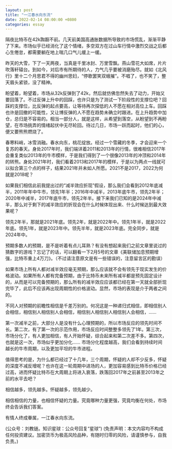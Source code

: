```yaml
---
layout: post
title: "一江春水向东流"
date: 2022-02-14 08:00:00 +0800
categories: essay
---
```


隔夜比特币在42k踟蹰不前。几天前美国高通胀数据所导致的市场慌乱，渐渐平静了下来。市场似乎已经消化了这个情绪，多空双方在过山车行情中激烈交战之后都心生倦怠，都需要躺在地上喘几口气儿缓上一缓。

昨天的大雪，下了一天两夜，当真是千里冰封、万里雪飘。燕山雪花大如席，片片吹落轩辕台。到如今，对后市有所期待的人，力气几乎要被消磨殆尽。就如《北风行》里十二个月思君不得的幽州思妇，“停歌罢笑双蛾摧”。不唱了，也不笑了，整天眉头紧锁，没了精神。

盼望着，盼望着，市场从32k反弹到了42k，然后就仿佛忽然失去了动力，开始又要回落了。不过反弹上升中的回踩，也许只是为了测试一下阶段性的支撑位吧？回踩的支撑位，比反弹的起点要高，让等待再次探低的人不愿在相对高位上车。回踩也许是回撤的可能性，又让博反弹的人不愿在趋势未确立时跟进。在上升趋势中加仓，总归是不容易的。相当一部分人，就是这样，从希望到落空，从盼望到不再盼望，在市场挑弄的情绪起伏中无尽轮回。待过几日，市场一跃而起时，他们的心，便又要熊熊燃烧了。

春寒料峭，冰雪消融。春水向东，桃花绽放。经过一个雪藏的冬季，才会迎来一个复苏的春天。身处2017年时，我们端详着2011和2013年的行情，很难相信2017年会重复类似2013年的牛市模样，于是我们得到了一个很像2013年的冲顶和2014年的转熊。身处2021年时，我们看着2013和2017年的模样，于是以为两点一线就可以拟合第三个点的样子，结果2021年并未如人所愿。2021不是2017，2022为何就是2018呢？

如果我们相信此前我提出过的“减半效应折现”假设，那么我们会看到2012年底减半，2011年年中牛市，领先1年半；2016年中减半，2013年底牛市，领先2年半；2020年中减半，2017年底牛市，领先2年半。接下来我们已知的是2024年中减半，那么对于剩下的减半效应的折现会在什么时候体现出来、什么时候达到最大效果呢？

领先2年半，那就是2021年底。领先2年，就是2022年中。领先1年半，就是2022年底。领先1年，就是2023年中。领先半年，就是2023年底。完全同步，就是2024年中。

预期多数人的预期，是不是听着有点儿耳熟？有没有想起来我们之前文章里说过的猜数字的游戏？忘记了的话，可以翻看一下2月5号的文章《美联储加息预期增强，比特币重上4万刀》。（不过请注意原文是有一些错误的，注意留言区的勘误）

如果市场上所有人都对减半效应毫无预期，那么应该就不会有领先于现实发生的价格波动。如果所有人都有完备预期，由于比特币未来所有减半都是预先固定设计的，从而是可以完备预期的，那么所有的减半效应应该都已经在第一天就全部折现完毕了，此后不应该再出现周期性的价格波动。显然，市场的表现是介于两者之间的。

不同人对预期的前瞻性相信是千差万别的。何况这是一种递归式相信，即相信别人会相信，相信别人相信别人会相信，相信别人相信别人相信别人会相信，……

第一次减半之前，大部分人是没有什么心理预期的，所以市场反应的领先时间不长。第二次，有了第一次的示范作用，市场反应时间整整多领先了1年。第三次，市场分化了，有人更加相信，有人开始怀疑，综合起来和第二次差不多。第四次，也就是这一次，市场似乎更加分化…… 市场分化程度越高，我们会看到持续时间越长的牛市周期，以及更加平坦的牛市进程。

值得思考的是，为什么都已经过了十几年，三个周期，怀疑的人却不少反多，怀疑的深度不减反增呢？也许在这一轮周期中进场的人，更加容易感到比特币价格已经过高，进而怀疑比特币在大周期上将进入衰落，跌落回2017年之前甚至2013年之前的水平去吧？

相信越多，领先越多。怀疑越多，领先越少。

相信相信的力量，也相信怀疑的力量。究竟哪种力量更强，究竟均衡在何处，市场终会告诉我们答案。

有情人终成眷属，一江春水向东流。

(公众号：刘教链。知识星球：公众号回复“星球”)
(免责声明：本文内容均不构成任何投资建议。加密货币为极高风险品种，有随时归零的风险，请谨慎参与，自我负责。)